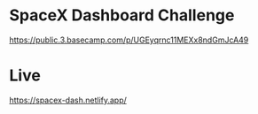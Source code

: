 # SpaceX Dashboard Challenge
https://public.3.basecamp.com/p/UGEyqrnc11MEXx8ndGmJcA49

# Live
https://spacex-dash.netlify.app/
